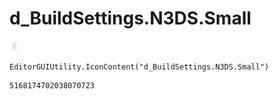 # d_BuildSettings.N3DS.Small
![](/img/d_BuildSettings.N3DS.Small.png)

``` CSharp
EditorGUIUtility.IconContent("d_BuildSettings.N3DS.Small")
```
```
5168174702038070723
```
